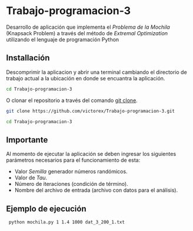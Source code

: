 # Trabajo-programacion-3

Desarrollo de aplicación que implementa el *Problema de la Mochila* (Knapsack Problem) a través del método de *Extremal Optimization* utilizando el lenguaje de programación Python

## Installación
Descomprimir la aplicacion y abrir una terminal cambiando el directorio de trabajo actual a la ubicación en donde se encuantra la aplicación.
```bash
cd Trabajo-programacion-3
```

O clonar el repositorio a través del comando [git clone](https://docs.github.com/es/repositories/creating-and-managing-repositories/cloning-a-repository).

```bash
git clone https://github.com/victorex/Trabajo-programacion-3.git

cd Trabajo-programacion-3
```

## Importante
Al momento de ejecutar la aplicación se deben ingresar los siguientes parámetros necesarios para el funcionamiento de esta:
- Valor *Semilla* generador números randómicos.
- Valor de *Tau*.
- Número de iteraciones (condición de término).
- Nombre del archivo de entrada (archivo con datos para el análisis).

## Ejemplo de ejecución

```properties
 python mochila.py 1 1.4 1000 dat_3_200_1.txt
```
